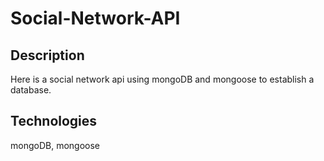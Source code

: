 # Social-Network-API

## Description 
Here is a social network api using mongoDB and mongoose to establish a database.

## Technologies 
mongoDB, mongoose
